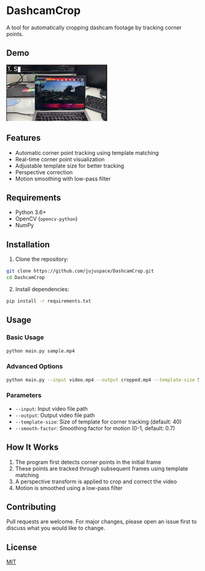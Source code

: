 # DashcamCrop

A tool for automatically cropping dashcam footage by tracking corner points.

## Demo
![DashcamCrop Demo](demo.gif)

## Features
- Automatic corner point tracking using template matching
- Real-time corner point visualization
- Adjustable template size for better tracking
- Perspective correction
- Motion smoothing with low-pass filter

## Requirements
- Python 3.6+
- OpenCV (`opencv-python`)
- NumPy

## Installation

1. Clone the repository:

```bash
git clone https://github.com/jujuspace/DashcamCrop.git
cd DashcamCrop
```

2. Install dependencies:

```bash
pip install -r requirements.txt
```

## Usage

### Basic Usage

```bash
python main.py sample.mp4
```


### Advanced Options

```bash
python main.py --input video.mp4 --output cropped.mp4 --template-size 50 --smooth-factor 0.8
```


### Parameters
- `--input`: Input video file path
- `--output`: Output video file path
- `--template-size`: Size of template for corner tracking (default: 40)
- `--smooth-factor`: Smoothing factor for motion (0-1, default: 0.7)

## How It Works
1. The program first detects corner points in the initial frame
2. These points are tracked through subsequent frames using template matching
3. A perspective transform is applied to crop and correct the video
4. Motion is smoothed using a low-pass filter

## Contributing
Pull requests are welcome. For major changes, please open an issue first to discuss what you would like to change.

## License
[MIT](https://choosealicense.com/licenses/mit/)
